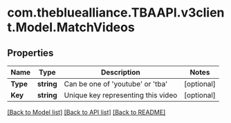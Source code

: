 
# com.thebluealliance.TBAAPI.v3client.Model.MatchVideos

## Properties

Name | Type | Description | Notes
------------ | ------------- | ------------- | -------------
**Type** | **string** | Can be one of &#39;youtube&#39; or &#39;tba&#39; | [optional] 
**Key** | **string** | Unique key representing this video | [optional] 

[[Back to Model list]](../README.md#documentation-for-models)
[[Back to API list]](../README.md#documentation-for-api-endpoints)
[[Back to README]](../README.md)

